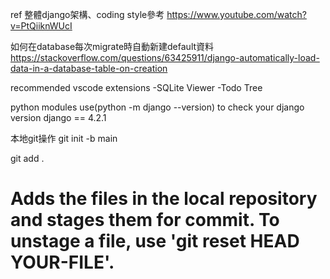 ref
整體django架構、coding style參考
https://www.youtube.com/watch?v=PtQiiknWUcI

如何在database每次migrate時自動新建default資料
https://stackoverflow.com/questions/63425911/django-automatically-load-data-in-a-database-table-on-creation

recommended vscode extensions 
-SQLite Viewer
-Todo Tree

python modules
use(python -m django --version) to check your django version
django == 4.2.1

本地git操作
git init -b main

git add .
# Adds the files in the local repository and stages them for commit. To unstage a file, use 'git reset HEAD YOUR-FILE'.


